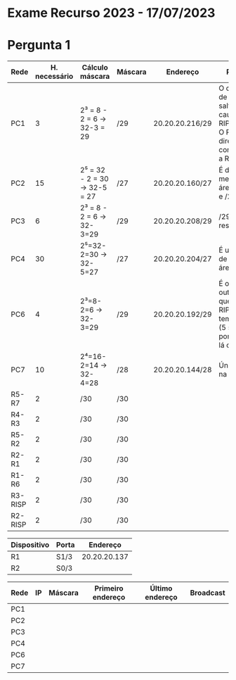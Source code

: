 # Exame Recurso 2023 - 17/07/2023

# Pergunta 1

| Rede    | H. necessário | Cálculo máscara               | Máscara | Endereço        | Porquê                                                                                   |
| ------- | ------------- | ----------------------------- | ------- | --------------- | ---------------------------------------------------------------------------------------- |
| PC1     | 3             | 2³ = 8 - 2 = 6 -> 32-3 = 29   | /29     | 20.20.20.216/29 | O custo é de 1 (1 salto por causa do RIP).<br />O PC1 está diretamente conectado a R1.   |
| PC2     | 15            | 2⁵ = 32 - 2 = 30 -> 32-5 = 27 | /27     | 20.20.20.160/27 | É da mesma área OSPF e /27                                                               |
| PC3     | 6             | 2³ = 8 - 2 = 6 -> 32-3=29     | /29     | 20.20.20.208/29 | /29 que resta                                                                            |
| PC4     | 30            | 2⁵=32-2=30 -> 32-5=27         | /27     | 20.20.20.204/27 | É uma rota de outra área OSPF.                                                           |
| PC6     | 4             | 2³=8-2=6 -> 32-3=29           | /29     | 20.20.20.192/29 | É o único outro IP que vem do RIP e<br />tem custo 5 (5 saltos, 5 portas até lá chegar). |
| PC7     | 10            | 2⁴=16-2=14 -> 32-4=28         | /28     | 20.20.20.144/28 | Único /28 na tabela.                                                                     |
| R5-R7   | 2             | /30                           | /30     |                 |                                                                                          |
| R4-R3   | 2             | /30                           | /30     |                 |                                                                                          |
| R5-R2   | 2             | /30                           | /30     |                 |                                                                                          |
| R2-R1   | 2             | /30                           | /30     |                 |                                                                                          |
| R1-R6   | 2             | /30                           | /30     |                 |                                                                                          |
| R3-RISP | 2             | /30                           | /30     |                 |                                                                                          |
| R2-RISP | 2             | /30                           | /30     |                 |                                                                                          |

| Dispositivo | Porta | Endereço     |
| ----------- | ----- | ------------ |
| R1          | S1/3  | 20.20.20.137 |
| R2          | S0/3  |              |

| Rede | IP  | Máscara | Primeiro endereço | Último endereço | Broadcast |
| ---- | --- | ------- | ----------------- | --------------- | --------- |
| PC1  |     |         |                   |                 |           |
| PC2  |     |         |                   |                 |           |
| PC3  |     |         |                   |                 |           |
| PC4  |     |         |                   |                 |           |
| PC6  |     |         |                   |                 |           |
| PC7  |     |         |                   |                 |           |
